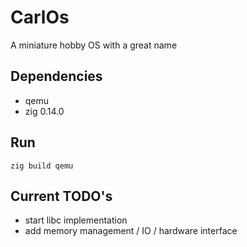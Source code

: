 # CarlOs
A miniature hobby OS with a great name

## Dependencies
- qemu
- zig 0.14.0

## Run
`zig build qemu`

## Current TODO's
- start libc implementation
- add memory management / IO / hardware interface
